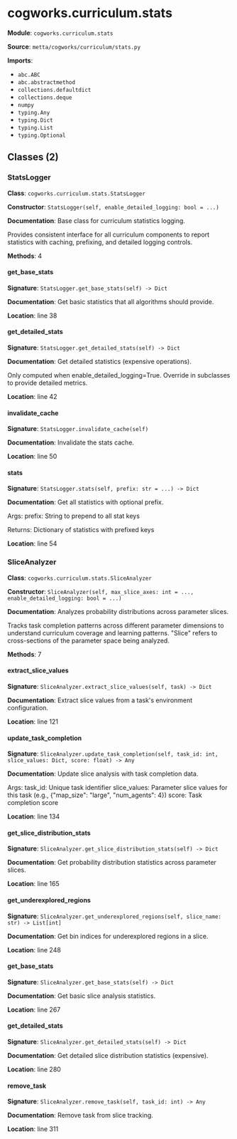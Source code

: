 # cogworks.curriculum.stats

**Module**: `cogworks.curriculum.stats`

**Source**: `metta/cogworks/curriculum/stats.py`

**Imports**:
- `abc.ABC`
- `abc.abstractmethod`
- `collections.defaultdict`
- `collections.deque`
- `numpy`
- `typing.Any`
- `typing.Dict`
- `typing.List`
- `typing.Optional`

## Classes (2)

### StatsLogger

**Class**: `cogworks.curriculum.stats.StatsLogger`

**Constructor**: `StatsLogger(self, enable_detailed_logging: bool = ...)`

**Documentation**: Base class for curriculum statistics logging.

Provides consistent interface for all curriculum components to report
statistics with caching, prefixing, and detailed logging controls.

**Methods**: 4

#### get_base_stats

**Signature**: `StatsLogger.get_base_stats(self) -> Dict`

**Documentation**: Get basic statistics that all algorithms should provide.

**Location**: line 38

#### get_detailed_stats

**Signature**: `StatsLogger.get_detailed_stats(self) -> Dict`

**Documentation**: Get detailed statistics (expensive operations).

Only computed when enable_detailed_logging=True.
Override in subclasses to provide detailed metrics.

**Location**: line 42

#### invalidate_cache

**Signature**: `StatsLogger.invalidate_cache(self)`

**Documentation**: Invalidate the stats cache.

**Location**: line 50

#### stats

**Signature**: `StatsLogger.stats(self, prefix: str = ...) -> Dict`

**Documentation**: Get all statistics with optional prefix.

Args:
    prefix: String to prepend to all stat keys

Returns:
    Dictionary of statistics with prefixed keys

**Location**: line 54


### SliceAnalyzer

**Class**: `cogworks.curriculum.stats.SliceAnalyzer`

**Constructor**: `SliceAnalyzer(self, max_slice_axes: int = ..., enable_detailed_logging: bool = ...)`

**Documentation**: Analyzes probability distributions across parameter slices.

Tracks task completion patterns across different parameter dimensions
to understand curriculum coverage and learning patterns. "Slice" refers
to cross-sections of the parameter space being analyzed.

**Methods**: 7

#### extract_slice_values

**Signature**: `SliceAnalyzer.extract_slice_values(self, task) -> Dict`

**Documentation**: Extract slice values from a task's environment configuration.

**Location**: line 121

#### update_task_completion

**Signature**: `SliceAnalyzer.update_task_completion(self, task_id: int, slice_values: Dict, score: float) -> Any`

**Documentation**: Update slice analysis with task completion data.

Args:
    task_id: Unique task identifier
    slice_values: Parameter slice values for this task (e.g., {"map_size": "large", "num_agents": 4})
    score: Task completion score

**Location**: line 134

#### get_slice_distribution_stats

**Signature**: `SliceAnalyzer.get_slice_distribution_stats(self) -> Dict`

**Documentation**: Get probability distribution statistics across parameter slices.

**Location**: line 165

#### get_underexplored_regions

**Signature**: `SliceAnalyzer.get_underexplored_regions(self, slice_name: str) -> List[int]`

**Documentation**: Get bin indices for underexplored regions in a slice.

**Location**: line 248

#### get_base_stats

**Signature**: `SliceAnalyzer.get_base_stats(self) -> Dict`

**Documentation**: Get basic slice analysis statistics.

**Location**: line 267

#### get_detailed_stats

**Signature**: `SliceAnalyzer.get_detailed_stats(self) -> Dict`

**Documentation**: Get detailed slice distribution statistics (expensive).

**Location**: line 280

#### remove_task

**Signature**: `SliceAnalyzer.remove_task(self, task_id: int) -> Any`

**Documentation**: Remove task from slice tracking.

**Location**: line 311


